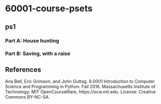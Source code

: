 # 60001-course-psets

## ps1

### Part A: House hunting

### Part B: Saving, with a raise


## References

<div id="refs">Ana Bell, Eric Grimson, and John Guttag. 6.0001 Introduction to Computer Science and Programming in Python. Fall 2016. Massachusetts Institute of Technology: MIT OpenCourseWare, https://ocw.mit.edu. License: Creative Commons BY-NC-SA.</div>
